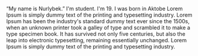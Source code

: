 “My name is Nurlybek.”
I'm student.
I'm 19.
I was born in Aktobe
Lorem Ipsum is simply dummy text of the printing and typesetting industry.
Lorem Ipsum has been the industry's standard dummy text ever since the 1500s, when an unknown printer took a galley of type and scrambled it to make a type specimen book.
It has survived not only five centuries, but also the leap into electronic typesetting, remaining essentially unchanged.
Lorem Ipsum is simply dummy text of the printing and typesetting industry.
